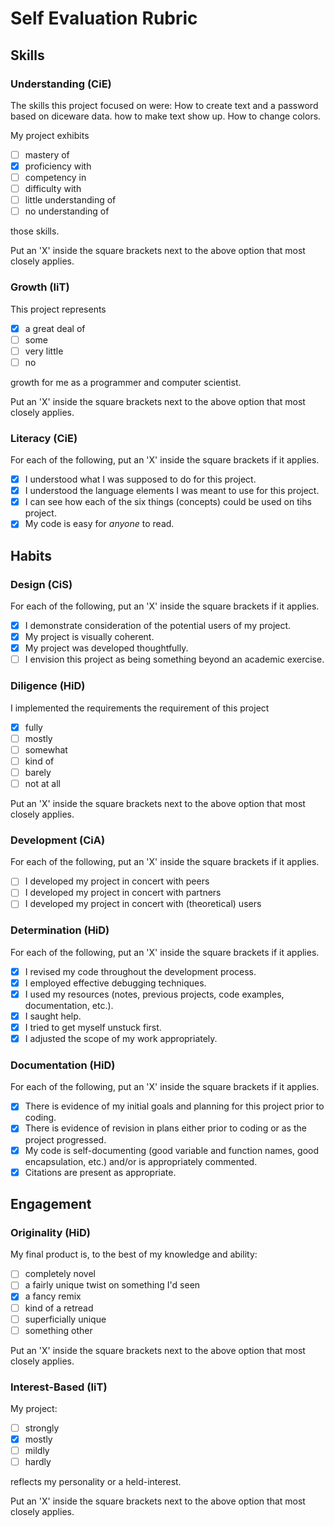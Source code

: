 Self Evaluation Rubric
======================

## Skills

### Understanding (CiE) 

The skills this project focused on were: How to create text and a password based on diceware data. how to make text show up. How to change colors.

My project exhibits

- [ ] mastery of
- [X] proficiency with
- [ ] competency in
- [ ] difficulty with
- [ ] little understanding of
- [ ] no understanding of

those skills. 

Put an 'X' inside the square brackets next to the above option that most closely applies.

### Growth (IiT)

This project represents

- [x] a great deal of
- [ ] some
- [ ] very little
- [ ] no

growth for me as a programmer and computer scientist. 

Put an 'X' inside the square brackets next to the above option that most closely applies.

### Literacy (CiE)

For each of the following, put an 'X' inside the square brackets if it applies.

- [x] I understood what I was supposed to do for this project.
- [x] I understood the language elements I was meant to use for this project. 
- [x] I can see how each of the six things (concepts) could be used on tihs project.  
- [x] My code is easy for *anyone* to read. 

## Habits

### Design (CiS)

For each of the following, put an 'X' inside the square brackets if it applies.

- [x] I demonstrate consideration of the potential users of my project. 
- [x] My project is visually coherent.
- [x] My project was developed thoughtfully.
- [ ] I envision this project as being something beyond an academic exercise. 

### Diligence (HiD)

I implemented the requirements the requirement of this project 
- [x] fully
- [ ] mostly
- [ ] somewhat
- [ ] kind of
- [ ] barely
- [ ] not at all

Put an 'X' inside the square brackets next to the above option that most closely applies.

### Development (CiA)

For each of the following, put an 'X' inside the square brackets if it applies. 
- [ ] I developed my project in concert with peers
- [ ] I developed my project in concert with partners
- [ ] I developed my project in concert with (theoretical) users

### Determination (HiD)

For each of the following, put an 'X' inside the square brackets if it applies.
- [x] I revised my code throughout the development process. 
- [x] I employed effective debugging techniques. 
- [x] I used my resources (notes, previous projects, code examples, documentation, etc.). 
- [x] I saught help. 
- [x] I tried to get myself unstuck first.
- [x] I adjusted the scope of my work appropriately.  

### Documentation (HiD)

For each of the following, put an 'X' inside the square brackets if it applies.
- [x] There is evidence of my initial goals and planning for this project prior to coding. 
- [x] There is evidence of revision in plans either prior to coding or as the project progressed.
- [x] My code is self-documenting (good variable and function names, good encapsulation, etc.) and/or is appropriately commented.
- [x] Citations are present as appropriate. 

## Engagement

### Originality (HiD)

My final product is, to the best of my knowledge and ability:
- [ ] completely novel
- [ ] a fairly unique twist on something I'd seen
- [x] a fancy remix
- [ ] kind of a retread
- [ ] superficially unique
- [ ] something other 

Put an 'X' inside the square brackets next to the above option that most closely applies.

### Interest-Based (IiT)

My project: 
- [ ] strongly
- [x] mostly
- [ ] mildly
- [ ] hardly

reflects my personality or a held-interest. 

Put an 'X' inside the square brackets next to the above option that most closely applies.